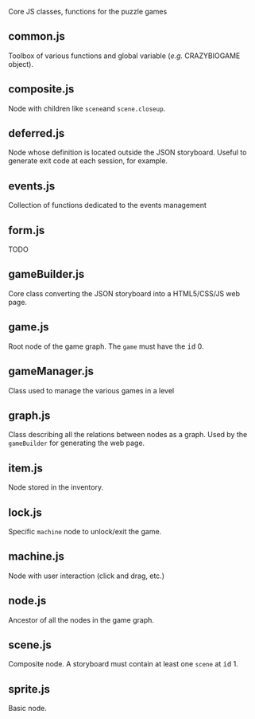 Core JS classes, functions for the puzzle games

## common.js
Toolbox of various functions and global variable (_e.g._ CRAZYBIOGAME object).

## composite.js
Node with children like `scene`and `scene.closeup`.

## deferred.js
Node whose definition is located outside the JSON storyboard. Useful to generate exit code at each session, for example.

## events.js
Collection of functions dedicated to the events management

## form.js
TODO

## gameBuilder.js
Core class converting the JSON storyboard into a HTML5/CSS/JS web page.

## game.js
Root node of the game graph. The `game` must have the <kbd>id</kbd> 0.

## gameManager.js
Class used to manage the various games in a level

## graph.js
Class describing all the relations between nodes as a graph. Used by the `gameBuilder` for generating the web page.

## item.js
Node stored in the inventory.

## lock.js
Specific `machine` node to unlock/exit the game.

## machine.js
Node with user interaction (click and drag, etc.)

## node.js
Ancestor of all the nodes in the game graph.

## scene.js
Composite node. A storyboard must contain at least one `scene` at <kbd>id</kbd> 1.

## sprite.js
Basic node.
